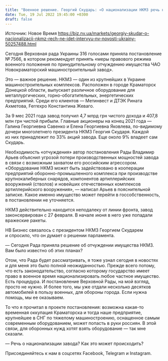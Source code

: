 ```yaml
---
title: "Военное решение. Георгий Скударь: «О национализации НКМЗ речь не идет». Что приняла Рада?"
date: Tue, 19 Jul 2022 19:45:00 +0300
draft: false
---
```

Источник: Новое Время https://biz.nv.ua/markets/georgiy-skudar-o-nacionalizacii-nkmz-rech-ne-idet-intervyu-nv-novosti-ukrainy-50257488.html


 Сегодня Верховная рада Украины 316 голосами приняла постановление № 7566, в котором рекомендует принять «меры правового режима военного положения по принудительному отчуждению имущества ЧАО Новокраматорский машиностроительный завод».

 Это — важное решение. НКМЗ — один из крупнейших в Украине машиностроительных комплексов. Расположен в городе Краматорск Донецкой области, выпускает различное оборудование для металлургических, горно-обогатительных, энергетических предприятий. Среди его клиентов — Метинвест и ДТЭК Рината Ахметова, Ferrexpo Константина Жеваго.

За 9 мес 2021 года завод получил 4,7 млрд грн чистого дохода и 407,8 млн грн чистой прибыли. Главные акционеры на конец 2021 года — Галина Георгиевна Савенко и Елена Георгиевна Яковлева, по-видимому дочери многолетнего президента НКМЗ Георгия Скударя. Каждой из них принадлежит по 33% акций завода. Еще около 9% владеет сам Скударь.

 Необходимость «отчуждения» автор постановления Рады Владимир Арьев объяснил угрозой потери производственных мощностей завода в связи с возможным захватом его российским агрессором. «Оборудование НКМЗ может быть задействовано в кооперации предприятий оборонно-промышленного комплекса при производстве крупнокалиберных снарядов, компонентов артиллерийских вооружений (стволов) и новейших отечественных комплексов артиллерийского вооружения», — написал Арьев в пояснительной записке. Какое именно имущество может перейти в госсобственность, в постановлении не уточняется.

НКМЗ действительно находится неподалеку от линии фронта, завод законсервирован с 27 февраля. В начале июня в него уже попадали вражеские ракеты.

НВ Бизнес связалось с президентом НКМЗ Георгием Скударем и спросило, что он думает о решении парламента. 

— Сегодня Рада приняла решение об отчуждении имущества НКМЗ. Вам было известно об этих планах? 

 Отом, что Рада будет рассматривать, я тоже узнал сегодня в новостях и для меня это было полной неожиданностью. Прежде всего потому, что есть законодательство, согласно которому государство имеет право в военное время национализировать любое частное имущество. Есть процедура. И постановление Верховной Рады, на мой взгляд, просто не нужно. И более того, мы уже отдали несколько десятков автомобилей в пользу военных, для обороны города. Если нужна помощь, мы ее оказываем.

То что я прочитал в проекте постановления: возможна какая-то временная оккупация Краматорска и тогда наше предприятие, крупнейшее в СНГ по тяжелому машиностроению, оснащенное самым современным оборудованием, может попасть в руки россиян. В этой связи, для оборонных нужд хотят взять оборудование — так мне сказали.

— Речь о национализации завода? Как это может происходить?

Присоединяйтесь к нам в соцсетях Facebook, Telegram и Instagram.
